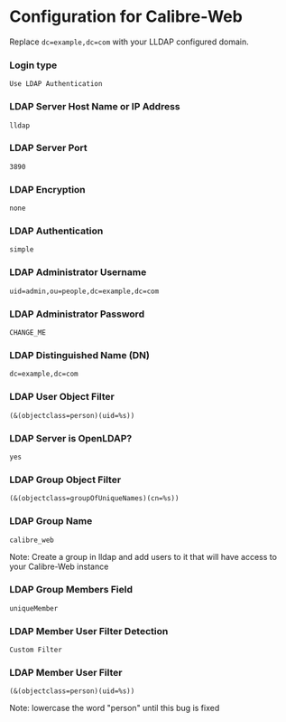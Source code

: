 # Configuration for Calibre-Web

Replace `dc=example,dc=com` with your LLDAP configured domain.


### Login type

```
Use LDAP Authentication
```

### LDAP Server Host Name or IP Address

```
lldap
```

### LDAP Server Port

```
3890
```

### LDAP Encryption

```
none
```

### LDAP Authentication

```
simple
```

### LDAP Administrator Username

```
uid=admin,ou=people,dc=example,dc=com
```

### LDAP Administrator Password

```
CHANGE_ME
```

### LDAP Distinguished Name (DN)

```
dc=example,dc=com
```

### LDAP User Object Filter

```
(&(objectclass=person)(uid=%s))
```

### LDAP Server is OpenLDAP?

```
yes
```

### LDAP Group Object Filter

```
(&(objectclass=groupOfUniqueNames)(cn=%s))
```

### LDAP Group Name

```
calibre_web
```

Note: Create a group in lldap and add users to it that will have access to your Calibre-Web instance

### LDAP Group Members Field

```
uniqueMember
```

### LDAP Member User Filter Detection

```
Custom Filter
```

### LDAP Member User Filter

```
(&(objectclass=person)(uid=%s))
```
Note: lowercase the word "person" until this bug is fixed
